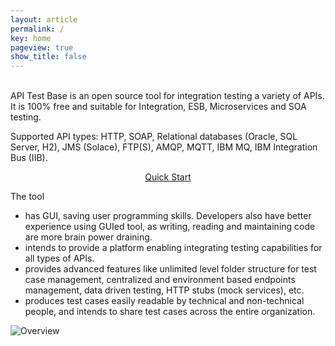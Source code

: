 ```yaml
---
layout: article
permalink: /
key: home
pageview: true
show_title: false
---
```

<br/>
API Test Base is an open source tool for integration testing a variety of APIs. It is 100% free and suitable for Integration, ESB, Microservices and SOA testing.

Supported API types: HTTP, SOAP, Relational databases (Oracle, SQL Server, H2), JMS (Solace), FTP(S), AMQP, MQTT, IBM MQ, IBM Integration Bus (IIB).

<div style="text-align:center"><a class="button button--outline-success button--pill" href="/docs/en/quick-start">Quick Start</a></div>

The tool
* has GUI, saving user programming skills. Developers also have better experience using GUIed tool, as writing, reading and maintaining code are more brain power draining.
* intends to provide a platform enabling integrating testing capabilities for all types of APIs.
* provides advanced features like unlimited level folder structure for test case management, centralized and environment based endpoints management, data driven testing, HTTP stubs (mock services), etc.
* produces test cases easily readable by technical and non-technical people, and intends to share test cases across the entire organization.

![Overview](../../screenshots/basic-use/test-case-outline.png)